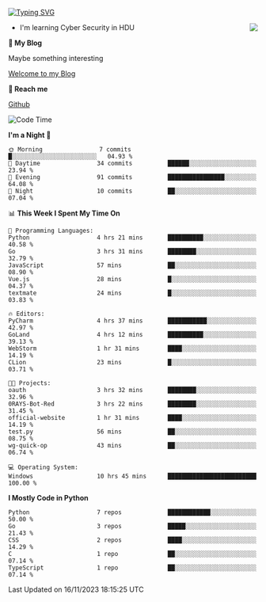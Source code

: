 [![Typing SVG](https://readme-typing-svg.herokuapp.com?font=Fira+Code&pause=1000&random=false&width=450&height=60&lines=Hello+%F0%9F%91%8B%F0%9F%8F%BB;I'm+JBNRZ)](https://git.io/typing-svg)

<a href="#">
  <img align="right" src="https://github-readme-stats.vercel.app/api?username=JBNRZ&show_icons=true&bg_color=15,f2f7fd,E0EAFC" />
</a>

- I'm learning Cyber Security in HDU

 **🌱 My Blog**

Maybe something interesting

[Welcome to my Blog](https://jbnrz.com.cn/)

 **💬 Reach me** 

[Github](https://github.com/JBNRZ)


<!--START_SECTION:waka-->
![Code Time](http://img.shields.io/badge/Code%20Time-92%20hrs%2011%20mins-blue)

**I'm a Night 🦉** 

```text
🌞 Morning                7 commits           █░░░░░░░░░░░░░░░░░░░░░░░░   04.93 % 
🌆 Daytime                34 commits          ██████░░░░░░░░░░░░░░░░░░░   23.94 % 
🌃 Evening                91 commits          ████████████████░░░░░░░░░   64.08 % 
🌙 Night                  10 commits          ██░░░░░░░░░░░░░░░░░░░░░░░   07.04 % 
```


📊 **This Week I Spent My Time On** 

```text
💬 Programming Languages: 
Python                   4 hrs 21 mins       ██████████░░░░░░░░░░░░░░░   40.58 % 
Go                       3 hrs 31 mins       ████████░░░░░░░░░░░░░░░░░   32.79 % 
JavaScript               57 mins             ██░░░░░░░░░░░░░░░░░░░░░░░   08.90 % 
Vue.js                   28 mins             █░░░░░░░░░░░░░░░░░░░░░░░░   04.37 % 
textmate                 24 mins             █░░░░░░░░░░░░░░░░░░░░░░░░   03.83 % 

🔥 Editors: 
PyCharm                  4 hrs 37 mins       ███████████░░░░░░░░░░░░░░   42.97 % 
GoLand                   4 hrs 12 mins       ██████████░░░░░░░░░░░░░░░   39.13 % 
WebStorm                 1 hr 31 mins        ████░░░░░░░░░░░░░░░░░░░░░   14.19 % 
CLion                    23 mins             █░░░░░░░░░░░░░░░░░░░░░░░░   03.71 % 

🐱‍💻 Projects: 
oauth                    3 hrs 32 mins       ████████░░░░░░░░░░░░░░░░░   32.96 % 
0RAYS-Bot-Red            3 hrs 22 mins       ████████░░░░░░░░░░░░░░░░░   31.45 % 
official-website         1 hr 31 mins        ████░░░░░░░░░░░░░░░░░░░░░   14.19 % 
test.py                  56 mins             ██░░░░░░░░░░░░░░░░░░░░░░░   08.75 % 
wg-quick-op              43 mins             ██░░░░░░░░░░░░░░░░░░░░░░░   06.74 % 

💻 Operating System: 
Windows                  10 hrs 45 mins      █████████████████████████   100.00 % 
```

**I Mostly Code in Python** 

```text
Python                   7 repos             ████████████░░░░░░░░░░░░░   50.00 % 
Go                       3 repos             █████░░░░░░░░░░░░░░░░░░░░   21.43 % 
CSS                      2 repos             ████░░░░░░░░░░░░░░░░░░░░░   14.29 % 
C                        1 repo              ██░░░░░░░░░░░░░░░░░░░░░░░   07.14 % 
TypeScript               1 repo              ██░░░░░░░░░░░░░░░░░░░░░░░   07.14 % 
```




 Last Updated on 16/11/2023 18:15:25 UTC
<!--END_SECTION:waka-->
